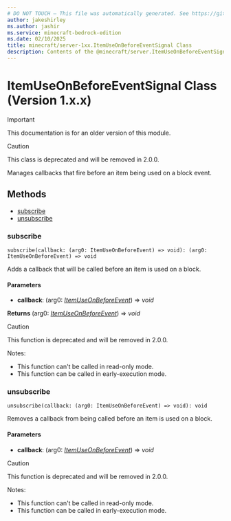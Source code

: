 ```yaml
---
# DO NOT TOUCH — This file was automatically generated. See https://github.com/mojang/minecraftapidocsgenerator to modify descriptions, examples, etc.
author: jakeshirley
ms.author: jashir
ms.service: minecraft-bedrock-edition
ms.date: 02/10/2025
title: minecraft/server-1xx.ItemUseOnBeforeEventSignal Class
description: Contents of the @minecraft/server.ItemUseOnBeforeEventSignal class (Version 1.x.x).
---
```

# ItemUseOnBeforeEventSignal Class (Version 1.x.x)

> [!IMPORTANT]
> This documentation is for an older version of this module.

> [!CAUTION]
> This class is deprecated and will be removed in 2.0.0.

Manages callbacks that fire before an item being used on a block event.

## Methods
- [subscribe](#subscribe)
- [unsubscribe](#unsubscribe)

### **subscribe**
`
subscribe(callback: (arg0: ItemUseOnBeforeEvent) => void): (arg0: ItemUseOnBeforeEvent) => void
`

Adds a callback that will be called before an item is used on a block.

#### **Parameters**
- **callback**: (arg0: [*ItemUseOnBeforeEvent*](ItemUseOnBeforeEvent.md)) => *void*

**Returns** (arg0: [*ItemUseOnBeforeEvent*](ItemUseOnBeforeEvent.md)) => *void*

> [!CAUTION]
> This function is deprecated and will be removed in 2.0.0.
  
Notes:
- This function can't be called in read-only mode.
- This function can be called in early-execution mode.

### **unsubscribe**
`
unsubscribe(callback: (arg0: ItemUseOnBeforeEvent) => void): void
`

Removes a callback from being called before an item is used on a block.

#### **Parameters**
- **callback**: (arg0: [*ItemUseOnBeforeEvent*](ItemUseOnBeforeEvent.md)) => *void*

> [!CAUTION]
> This function is deprecated and will be removed in 2.0.0.
  
Notes:
- This function can't be called in read-only mode.
- This function can be called in early-execution mode.
